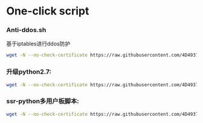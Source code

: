 # One-click script

### Anti-ddos.sh
基于iptables进行ddos防护
``` bash
wget -N --no-check-certificate https://raw.githubusercontent.com/4D4937/code/master/Anti-ddos.sh && bash Anti-ddos.sh
```
### 升级python2.7:
``` bash
wget -N --no-check-certificate https://raw.githubusercontent.com/4D4937/code/master/update-python2.7.12.sh && bash update-python2.7.12.sh
```

### ssr-python多用户板脚本:
``` bash     
wget -N --no-check-certificate https://raw.githubusercontent.com/4D4937/code/master/SSR-Python.sh && bash SSR-Python.sh
```
